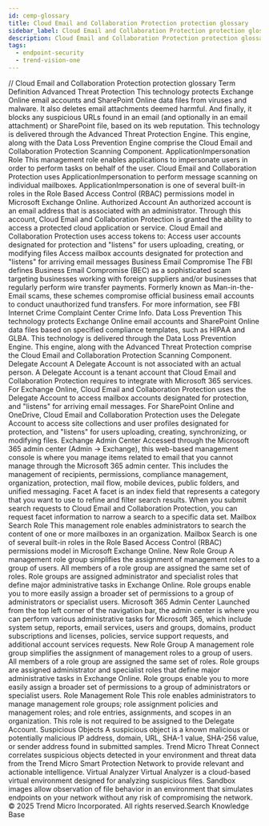 ```yaml
---
id: cemp-glossary
title: Cloud Email and Collaboration Protection protection glossary
sidebar_label: Cloud Email and Collaboration Protection protection glossary
description: Cloud Email and Collaboration Protection protection glossary
tags:
  - endpoint-security
  - trend-vision-one
---
```


/*<![CDATA[*/ $('#title').html($('meta[name=map-description]').attr('content')); /*]]>*/ Cloud Email and Collaboration Protection protection glossary Term Definition Advanced Threat Protection This technology protects Exchange Online email accounts and SharePoint Online data files from viruses and malware. It also deletes email attachments deemed harmful. And finally, it blocks any suspicious URLs found in an email (and optionally in an email attachment) or SharePoint file, based on its web reputation. This technology is delivered through the Advanced Threat Protection Engine. This engine, along with the Data Loss Prevention Engine comprise the Cloud Email and Collaboration Protection Scanning Component. ApplicationImpersonation Role This management role enables applications to impersonate users in order to perform tasks on behalf of the user. Cloud Email and Collaboration Protection uses ApplicationImpersonation to perform message scanning on individual mailboxes. ApplicationImpersonation is one of several built-in roles in the Role Based Access Control (RBAC) permissions model in Microsoft Exchange Online. Authorized Account An authorized account is an email address that is associated with an administrator. Through this account, Cloud Email and Collaboration Protection is granted the ability to access a protected cloud application or service. Cloud Email and Collaboration Protection uses access tokens to: Access user accounts designated for protection and "listens" for users uploading, creating, or modifying files Access mailbox accounts designated for protection and "listens" for arriving email messages Business Email Compromise The FBI defines Business Email Compromise (BEC) as a sophisticated scam targeting businesses working with foreign suppliers and/or businesses that regularly perform wire transfer payments. Formerly known as Man-in-the-Email scams, these schemes compromise official business email accounts to conduct unauthorized fund transfers. For more information, see FBI Internet Crime Complaint Center Crime Info. Data Loss Prevention This technology protects Exchange Online email accounts and SharePoint Online data files based on specified compliance templates, such as HIPAA and GLBA. This technology is delivered through the Data Loss Prevention Engine. This engine, along with the Advanced Threat Protection comprise the Cloud Email and Collaboration Protection Scanning Component. Delegate Account A Delegate Account is not associated with an actual person. A Delegate Account is a tenant account that Cloud Email and Collaboration Protection requires to integrate with Microsoft 365 services. For Exchange Online, Cloud Email and Collaboration Protection uses the Delegate Account to access mailbox accounts designated for protection, and "listens" for arriving email messages. For SharePoint Online and OneDrive, Cloud Email and Collaboration Protection uses the Delegate Account to access site collections and user profiles designated for protection, and "listens" for users uploading, creating, synchronizing, or modifying files. Exchange Admin Center Accessed through the Microsoft 365 admin center (Admin → Exchange), this web-based management console is where you manage items related to email that you cannot manage through the Microsoft 365 admin center. This includes the management of recipients, permissions, compliance management, organization, protection, mail flow, mobile devices, public folders, and unified messaging. Facet A facet is an index field that represents a category that you want to use to refine and filter search results. When you submit search requests to Cloud Email and Collaboration Protection, you can request facet information to narrow a search to a specific data set. Mailbox Search Role This management role enables administrators to search the content of one or more mailboxes in an organization. Mailbox Search is one of several built-in roles in the Role Based Access Control (RBAC) permissions model in Microsoft Exchange Online. New Role Group A management role group simplifies the assignment of management roles to a group of users. All members of a role group are assigned the same set of roles. Role groups are assigned administrator and specialist roles that define major administrative tasks in Exchange Online. Role groups enable you to more easily assign a broader set of permissions to a group of administrators or specialist users. Microsoft 365 Admin Center Launched from the top left corner of the navigation bar, the admin center is where you can perform various administrative tasks for Microsoft 365, which include system setup, reports, email services, users and groups, domains, product subscriptions and licenses, policies, service support requests, and additional account services requests. New Role Group A management role group simplifies the assignment of management roles to a group of users. All members of a role group are assigned the same set of roles. Role groups are assigned administrator and specialist roles that define major administrative tasks in Exchange Online. Role groups enable you to more easily assign a broader set of permissions to a group of administrators or specialist users. Role Management Role This role enables administrators to manage management role groups; role assignment policies and management roles; and role entries, assignments, and scopes in an organization. This role is not required to be assigned to the Delegate Account. Suspicious Objects A suspicious object is a known malicious or potentially malicious IP address, domain, URL, SHA-1 value, SHA-256 value, or sender address found in submitted samples. Trend Micro Threat Connect correlates suspicious objects detected in your environment and threat data from the Trend Micro Smart Protection Network to provide relevant and actionable intelligence. Virtual Analyzer Virtual Analyzer is a cloud-based virtual environment designed for analyzing suspicious files. Sandbox images allow observation of file behavior in an environment that simulates endpoints on your network without any risk of compromising the network. © 2025 Trend Micro Incorporated. All rights reserved.Search Knowledge Base